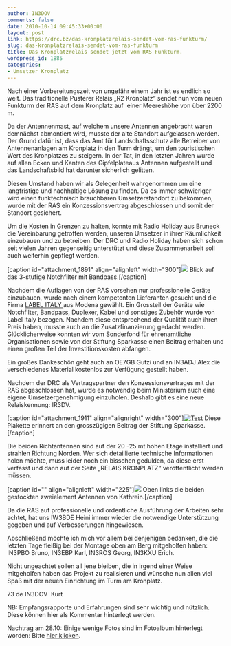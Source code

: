 ```yaml
---
author: IN3DOV
comments: false
date: 2010-10-14 09:45:33+00:00
layout: post
link: https://drc.bz/das-kronplatzrelais-sendet-vom-ras-funkturm/
slug: das-kronplatzrelais-sendet-vom-ras-funkturm
title: Das Kronplatzrelais sendet jetzt vom RAS Funkturm.
wordpress_id: 1885
categories:
- Umsetzer Kronplatz
---
```


Nach einer Vorbereitungszeit von ungefähr einem Jahr ist es endlich so weit. Das traditionelle Pusterer Relais „R2 Kronplatz“ sendet nun vom neuen Funkturm der RAS auf dem Kronplatz auf  einer Meereshöhe von über 2200 m.


Da der Antennenmast, auf welchem unsere Antennen angebracht waren demnächst abmontiert wird, musste der alte Standort aufgelassen werden. Der Grund dafür ist, dass das Amt für Landschaftsschutz alle Betreiber von Antennenanlagen am Kronplatz in den Turm drängt, um den touristischen Wert des Kronplatzes zu steigern. In der Tat, in den letzten Jahren wurde auf allen Ecken und Kanten des Gipfelplateaus Antennen aufgestellt und das Landschaftsbild hat darunter sicherlich gelitten.


Diesen Umstand haben wir als Gelegenheit wahrgenommen um eine langfristige und nachhaltige Lösung zu finden. Da es immer schwieriger wird einen funktechnisch brauchbaren Umsetzerstandort zu bekommen, wurde mit der RAS ein Konzessionsvertrag abgeschlossen und somit der Standort gesichert.


Um die Kosten in Grenzen zu halten, konnte mit Radio Holiday aus Bruneck die Vereinbarung getroffen werden, unseren Umsetzer in ihrer Räumlichkeit einzubauen und zu betreiben. Der DRC und Radio Holiday haben sich schon seit vielen Jahren gegenseitig unterstützt und diese Zusammenarbeit soll auch weiterhin gepflegt werden.




[caption id="attachment_1891" align="alignleft" width="300"][![](https://drc.bz/wp-content/uploads/2010/10/CIMG1738_2_1-300x225.jpg)](https://drc.bz/wp-content/uploads/2010/10/CIMG1738_2_1.jpg) Blick auf das 3-stufige Notchfilter mit Bandpass.[/caption]



Nachdem die Auflagen von der RAS vorsehen nur professionelle Geräte einzubauen, wurde nach einem kompetenten Lieferanten gesucht und die Firma [LABEL ITALY ](http://www.labelitaly.it/)aus Modena gewählt. Ein Grossteil der Geräte wie Notchfilter, Bandpass, Duplexer, Kabel und sonstiges Zubehör wurde von Label Italy bezogen. Nachdem diese entsprechend der Qualität auch ihren Preis haben, musste auch an die Zusatzfinanzierung gedacht werden. Glücklicherweise konnten wir vom Sonderfond für ehrenamtliche Organisationen sowie von der Stiftung Sparkasse einen Beitrag erhalten und einen großen Teil der Investitionskosten abfangen.


Ein großes Dankeschön geht auch an OE7GB Gutzi und an IN3ADJ Alex die verschiedenes Material kostenlos zur Verfügung gestellt haben.




Nachdem der DRC als Vertragspartner den Konzessionsvertrages mit der RAS abgeschlossen hat, wurde es notwendig beim Ministerium auch eine eigene Umsetzergenehmigung einzuholen. Deshalb gibt es eine neue Relaiskennung: IR3DV.




[caption id="attachment_1911" align="alignright" width="300"][![Test](https://drc.bz/wp-content/uploads/2010/10/IMG_5851_12-300x225.jpg)](https://drc.bz/wp-content/uploads/2010/10/IMG_5851_12.jpg) Diese Plakette erinnert an den grosszügigen Beitrag der Stiftung Sparkasse.[/caption]




Die beiden Richtantennen sind auf der 20 -25 mt hohen Etage installiert und strahlen Richtung Norden. Wer sich detaillierte technische Informationen holen möchte, muss leider noch ein bisschen gedulden, da diese erst verfasst und dann auf der Seite „RELAIS KRONPLATZ“ veröffentlicht werden müssen.







[caption id="" align="alignleft" width="225"][![](https://drc.bz/wp-content/uploads/2010/10/CIMG1753_2_1-225x300.jpg)](https://drc.bz/wp-content/uploads/2010/10/CIMG1753_2_1.jpg) Oben links die beiden gestockten zweielement Antennen von Kathrein.[/caption]


Da die RAS auf professionelle und ordentliche Ausführung der Arbeiten sehr achtet, hat uns IW3BDE Heini immer wieder die notwendige Unterstützung gegeben und auf Verbesserungen hingewiesen.


Abschließend möchte ich mich vor allem bei denjenigen bedanken, die die letzten Tage fleißig bei der Montage oben am Berg mitgeholfen haben: IN3PBO Bruno, IN3EBP Karl, IN3ROS Georg, IN3KXU Erich.

Nicht ungeachtet sollen all jene bleiben, die in irgend einer Weise mitgeholfen haben das Projekt zu realisieren und wünsche nun allen viel Spaß mit der neuen Einrichtung im Turm am Kronplatz.

73 de IN3DOV  Kurt


NB: Empfangsrapporte und Erfahrungen sind sehr wichtig und nützlich. Diese können hier als Kommentar hinterlegt werden.




Nachtrag am 28.10: Einige wenige Fotos sind im Fotoalbum hinterlegt worden: Bitte [hier klicken](http://drc.bz/pics/main.php?g2_itemId=2893).
